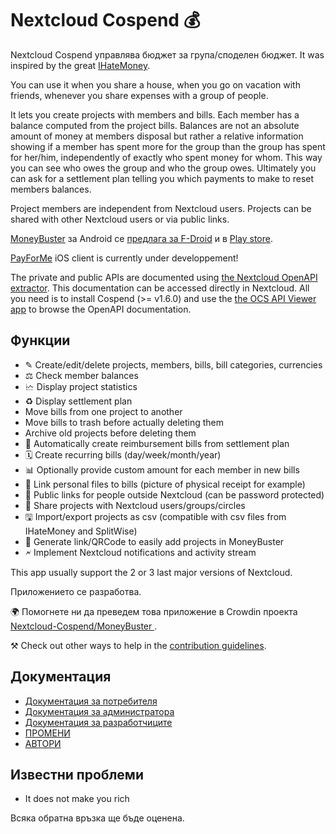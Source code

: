 # Nextcloud Cospend 💰

Nextcloud Cospend управлява бюджет за група/споделен бюджет. It was inspired by the great [IHateMoney](https://github.com/spiral-project/ihatemoney/).

You can use it when you share a house, when you go on vacation with friends, whenever you share expenses with a group of people.

It lets you create projects with members and bills. Each member has a balance computed from the project bills. Balances are not an absolute amount of money at members disposal but rather a relative information showing if a member has spent more for the group than the group has spent for her/him, independently of exactly who spent money for whom. This way you can see who owes the group and who the group owes. Ultimately you can ask for a settlement plan telling you which payments to make to reset members balances.

Project members are independent from Nextcloud users. Projects can be shared with other Nextcloud users or via public links.

[MoneyBuster](https://gitlab.com/eneiluj/moneybuster) за Android се [предлага за F-Droid](https://f-droid.org/packages/net.eneiluj.moneybuster/) и в [Play store](https://play.google.com/store/apps/details?id=net.eneiluj.moneybuster).

[PayForMe](https://github.com/mayflower/PayForMe) iOS client is currently under developpement!

The private and public APIs are documented using [the Nextcloud OpenAPI extractor](https://github.com/nextcloud/openapi-extractor/). This documentation can be accessed directly in Nextcloud. All you need is to install Cospend (>= v1.6.0) and use the [the OCS API Viewer app](https://apps.nextcloud.com/apps/ocs_api_viewer) to browse the OpenAPI documentation.

## Функции

* ✎ Create/edit/delete projects, members, bills, bill categories, currencies
* ⚖ Check member balances
* 🗠 Display project statistics
* ♻ Display settlement plan
* Move bills from one project to another
* Move bills to trash before actually deleting them
* Archive old projects before deleting them
* 🎇 Automatically create reimbursement bills from settlement plan
* 🗓 Create recurring bills (day/week/month/year)
* 📊 Optionally provide custom amount for each member in new bills
* 🔗 Link personal files to bills (picture of physical receipt for example)
* 👩 Public links for people outside Nextcloud (can be password protected)
* 👫 Share projects with Nextcloud users/groups/circles
* 🖫 Import/export projects as csv (compatible with csv files from IHateMoney and SplitWise)
* 🔗 Generate link/QRCode to easily add projects in MoneyBuster
* 🗲 Implement Nextcloud notifications and activity stream

This app usually support the 2 or 3 last major versions of Nextcloud.

Приложението се разработва.

🌍 Помогнете ни да преведем това приложение в Crowdin проекта [Nextcloud-Cospend/MoneyBuster ](https://crowdin.com/project/moneybuster).

⚒ Check out other ways to help in the [contribution guidelines](https://github.com/julien-nc/cospend-nc/blob/master/CONTRIBUTING.md).

## Документация

* [Документация за потребителя](https://github.com/julien-nc/cospend-nc/blob/master/docs/user.md)
* [Документация за администратора](https://github.com/julien-nc/cospend-nc/blob/master/docs/admin.md)
* [Документация за разработчиците](https://github.com/julien-nc/cospend-nc/blob/master/docs/dev.md)
* [ПРОМЕНИ](https://github.com/julien-nc/cospend-nc/blob/master/CHANGELOG.md#change-log)
* [АВТОРИ](https://github.com/julien-nc/cospend-nc/blob/master/AUTHORS.md#authors)

## Известни проблеми

* It does not make you rich

Всяка обратна връзка ще бъде оценена.

